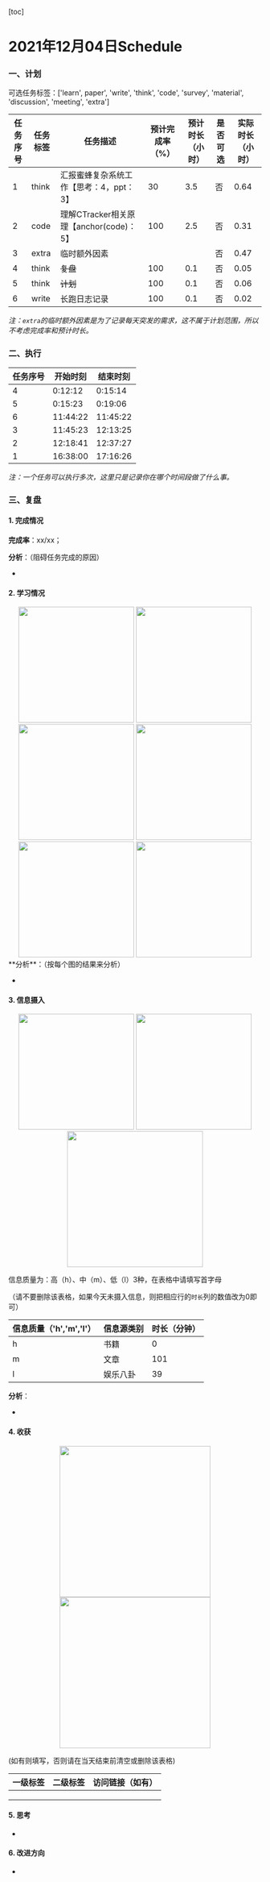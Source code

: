 [toc]

# 2021年12月04日Schedule

### 一、计划

可选任务标签：['learn', paper', 'write', 'think', 'code', 'survey', 'material', 'discussion', 'meeting', 'extra']

| 任务序号 | 任务标签 | 任务描述                                | 预计完成率（%） | 预计时长（小时） | 是否可选 | 实际时长（小时） |
| -------- | -------- | --------------------------------------- | --------------- | ---------------- | -------- | ---------------- |
|1|think|汇报蜜蜂复杂系统工作【思考：4，ppt：3】|30|3.5|否|0.64|
|2|code|理解CTracker相关原理【anchor(code)：5】|100|2.5|否|0.31|
|3|extra|临时额外因素|||否|0.47|
|4|think|~~复盘~~|100|0.1|否|0.05|
|5|think|~~计划~~|100|0.1|否|0.06|
|6|write|长跑日志记录|100|0.1|否|0.02|

*注：`extra`的临时额外因素是为了记录每天突发的需求，这不属于计划范围，所以不考虑完成率和预计时长。*

### 二、执行

| 任务序号 | 开始时刻 | 结束时刻 |
| -------- | -------- | -------- |
| 4        | 0:12:12  | 0:15:14  |
| 5        | 0:15:23  | 0:19:06  |
| 6        | 11:44:22 | 11:45:22 |
| 3        | 11:45:23 | 12:13:25 |
| 2        | 12:18:41 | 12:37:27 |
| 1        | 16:38:00 | 17:16:26 |

*注：一个任务可以执行多次，这里只是记录你在哪个时间段做了什么事。*

### 三、复盘

#### 1. 完成情况

**完成率**：xx/xx；

**分析**：（阻碍任务完成的原因）

- 

#### 2. 学习情况
<center class='half'>
<img src='https://gitee.com/holmescao/figure-bed/raw/master/img/2021-12-05_12-30-57_Figure1-activate-bar-20211204_20211204.png' width='230;' />
<img src='https://gitee.com/holmescao/figure-bed/raw/master/img/2021-12-05_12-31-03_Figure2-activate-waterfall-20211128_20211204.png' width='230;' />
<img src='https://gitee.com/holmescao/figure-bed/raw/master/img/2021-12-05_12-31-07_Figure3-activate-bar-20211105_20211204.png' width='230;' />
<img src='https://gitee.com/holmescao/figure-bed/raw/master/img/2021-12-05_12-31-11_Figure4-investment-pie-20211105_20211204.png' width='230;' />
<img src='https://gitee.com/holmescao/figure-bed/raw/master/img/2021-12-05_12-31-14_Figure5-activate-brokenbarh-20211128_20211204.png' width='230;' />
<img src='https://gitee.com/holmescao/figure-bed/raw/master/img/2021-12-05_12-31-18_Figure6-activate-predict-bar-20211204_20211204.png' width='230;' />
</center>
**分析**：（按每个图的结果来分析）

- 

#### 3. 信息摄入
<center class='half'>
<img src='https://gitee.com/holmescao/figure-bed/raw/master/img/2021-12-05_12-31-23_Figure1-dayinformation-pie-20211204_20211204.png' width='230;' />
<img src='https://gitee.com/holmescao/figure-bed/raw/master/img/2021-12-05_12-31-27_Figure2-dayinformation-stackbar-20211204_20211204.png' width='230;' />
<img src='https://gitee.com/holmescao/figure-bed/raw/master/img/2021-12-05_12-31-30_Figure3-monthinformation-stackbar-20211105_20211204.png' width='270;' />
</center>

信息质量为：高（h）、中（m）、低（l）3种，在表格中请填写首字母

（请不要删除该表格，如果今天未摄入信息，则把相应行的`时长`列的数值改为0即可）

| 信息质量（'h','m','l'） | 信息源类别 | 时长（分钟） |
| ----------------------- | ---------- | ------------ |
| h                       | 书籍       | 0            |
| m                       | 文章       | 101          |
| l                       | 娱乐八卦   | 39           |

**分析**：

- 

#### 4. 收获
<center class='half'>
<img src='https://gitee.com/holmescao/figure-bed/raw/master/img/2021-12-05_12-31-37_Figure1-harvest-cloud-20201205_20211204.png' width='300;' />
<img src='https://gitee.com/holmescao/figure-bed/raw/master/img/2021-12-05_12-31-41_Figure2-harvest-vbar-20201205_20211204.png' width='300;' />
</center>

(如有则填写，否则请在当天结束前清空或删除该表格)

| 一级标签 | 二级标签 | 访问链接（如有） |
| -------- | -------- | ---------------- |
|          |          |                  |
|          |          |                  |
|          |          |                  |

#### 5. 思考

- 

#### 6. 改进方向

- 